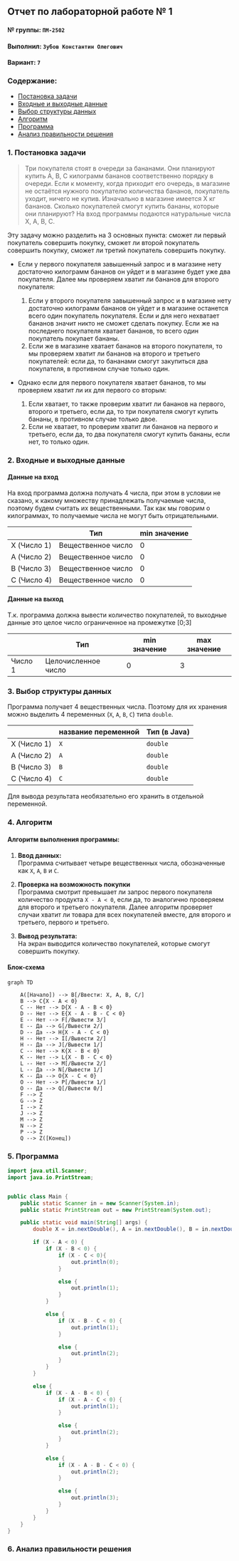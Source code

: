 ## Отчет по лабораторной работе № 1

#### № группы: `ПМ-2502`

#### Выполнил: `Зубов Константин Олегович`

#### Вариант: `7`

### Cодержание:

- [Постановка задачи](#1-постановка-задачи)
- [Входные и выходные данные](#2-входные-и-выходные-данные)
- [Выбор структуры данных](#3-выбор-структуры-данных)
- [Алгоритм](#4-алгоритм)
- [Программа](#5-программа)
- [Анализ правильности решения](#6-анализ-правильности-решения)

### 1. Постановка задачи

> Три покупателя стоят в очереди за бананами. Они планируют купить A, B,
>C килограмм бананов соответственно порядку в очереди. Если к моменту,
>когда приходит его очередь, в магазине не остаётся нужного покупателю
>количества бананов, покупатель уходит, ничего не купив. Изначально в магазине имеется X кг бананов. Сколько покупателей 
>смогут купить бананы,
>которые они планируют? На вход программы подаются натуральные числа
>X, A, B, C.

Эту задачу можно разделить на 3 основных пункта: сможет ли первый покупатель совершить покупку, сможет ли второй 
покупатель совершить покупку, сможет ли третий покупатель совершить покупку.

- Если у первого покупателя завышенный запрос и в магазине нету достаточно килограмм бананов он уйдет и в магазине 
будет уже два покупателя. Далее мы проверяем хватит ли бананов для второго покупателя:
    1. Если у второго покупателя завышенный запрос и в магазине нету достаточно килограмм бананов он уйдет и в магазине 
останется всего один покупатель покупателя. Если и для него нехватает бананов значит никто не сможет сделать покупку. 
Если же на последнего покупателя хватает бананов, то всего один покупатель покупает бананы.
    2. Если же в магазине хватает бананов на второго покупателя, то мы проверяем хватит ли бананов на второго и третьего
покупателей: если да, то бананами смогут закупиться два покупателя, в противном случае только один.

- Однако если для первого покупателя хватает бананов, то мы проверяем хватит ли их для первого со вторым:
    1. Если хватает, то также проверим хватит ли бананов на первого, второго и третьего, если да, то три покупателя 
смогут купить бананы, в противном случае только двое.
    2. Если не хватает, то проверим хватит ли бананов на первого и третьего, если да, то два покупателя смогут купить 
бананы, если нет, то только один.

### 2. Входные и выходные данные

#### Данные на вход

На вход программа должна получать 4 числа, при этом в условии не сказано, к какому множеству
принадлежать получаемые числа, поэтому будем считать их вещественными. Так как мы говорим о килограммах, то получаемые 
числа не могут быть отрицательными.

|             | Тип                | min значение |
|-------------|--------------------|--------------|
| X (Число 1) | Вещественное число | 0            |
| A (Число 2) | Вещественное число | 0            |
| B (Число 3) | Вещественное число | 0            |
| C (Число 4) | Вещественное число | 0            |

#### Данные на выход

Т.к. программа должна вывести количество покупателей, то выходные данные это целое число ограниченное на промежутке [0;3]

|         | Тип                 | min значение | max значение |
|---------|---------------------|--------------|--------------|
| Число 1 | Целочисленное число | 0            | 3            |

### 3. Выбор структуры данных

Программа получает 4 вещественных числа. Поэтому для их хранения можно выделить 4 переменных (`X`, `A`, `B`, `C`) типа 
`double`.

|             | название переменной | Тип (в Java) | 
|-------------|---------------------|--------------|
| X (Число 1) | `X`                 | `double`     |
| A (Число 2) | `A`                 | `double`     | 
| B (Число 3) | `B`                 | `double`     | 
| C (Число 4) | `C`                 | `double`     | 

Для вывода результата необязательно его хранить в отдельной переменной.

### 4. Алгоритм

#### Алгоритм выполнения программы:

1. **Ввод данных:**  
   Программа считывает четыре вещественных числа, обозначенные как `X`, `A`, `B` и `C`.

2. **Проверка на возможность покупки**  
   Программа смотрит превышает ли запрос первого покупателя количество продукта `X - A < 0`, если да, то аналогично 
проверяем для второго и третьего покупателя. Далее алгоритм проверяет случаи хватит ли товара для всех покупателей 
вместе, для второго и третьего, первого и третьего.

3. **Вывод результата:**  
   На экран выводится количество покупателей, которые смогут совершить покупку.

#### Блок-схема

```mermaid
graph TD
    
    A([Начало]) --> B[/Ввести: X, A, B, C/]
    B --> C{X - A < 0}
    C -- Нет --> D{X - A - B < 0}
    D -- Нет --> E{X - A - B - C < 0}
    E -- Нет --> F[/Вывести 3/]
    E -- Да --> G[/Вывести 2/]
    D -- Да --> H{X - A - C < 0}
    H -- Нет --> I[/Вывести 2/]
    H -- Да --> J[/Вывести 1/]
    C -- Нет --> K{X - B < 0}
    K -- Нет --> L{X - B - C < 0}
    L -- Нет --> M[/Вывести 2/]
    L -- Да --> N[/Вывести 1/]
    K -- Да --> O{X - C < 0}
    O -- Нет --> P[/Вывести 1/]
    O -- Да --> Q[/Вывести 0/]
    F --> Z
    G --> Z
    I --> Z
    J --> Z
    M --> Z
    N --> Z
    P --> Z
    Q --> Z([Конец])

```

### 5. Программа

```java
import java.util.Scanner;
import java.io.PrintStream;


public class Main {
    public static Scanner in = new Scanner(System.in);
    public static PrintStream out = new PrintStream(System.out);

    public static void main(String[] args) {
        double X = in.nextDouble(), A = in.nextDouble(), B = in.nextDouble(), C = in.nextDouble();

        if (X - A < 0) {
            if (X - B < 0) {
                if (X - C < 0){
                    out.println(0);
                }

                else {
                    out.println(1);
                }
            }

            else {
                if (X - B - C < 0) {
                    out.println(1);
                }

                else {
                    out.println(2);
                }
            }
        }

        else {
            if (X - A - B < 0) {
                if (X - A - C < 0) {
                    out.println(1);
                }

                else {
                    out.println(2);
                }
            }

            else {
                if (X - A - B - C < 0) {
                    out.println(2);
                }

                else {
                    out.println(3);
                }
            }
        }
    }
}
```

### 6. Анализ правильности решения
